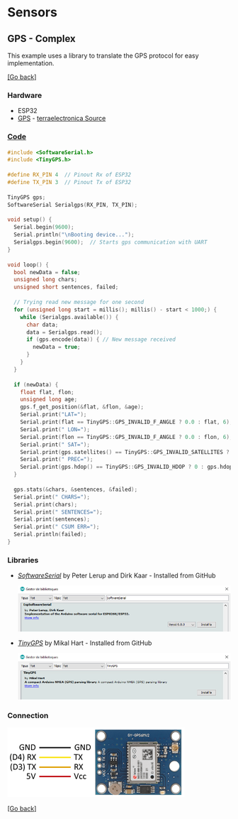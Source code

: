 # Sensors
## GPS - Complex
This example uses a library to translate the GPS protocol for easy implementation.

[[Go back]](/sensors/gps)

### Hardware
- ESP32
- [GPS](../docs/gep-neo-6.pdf) - [terraelectronica Source](https://www.terraelectronica.ru/pdf/show?pdf_file=%2Fz%2FDatasheet%2FU%2FUART+GPS+NEO-6M+User+Manual.pdf)

### [Code](complex.ino)
```cpp
#include <SoftwareSerial.h>
#include <TinyGPS.h>

#define RX_PIN 4  // Pinout Rx of ESP32
#define TX_PIN 3  // Pinout Tx of ESP32

TinyGPS gps;
SoftwareSerial Serialgps(RX_PIN, TX_PIN);

void setup() {
  Serial.begin(9600);
  Serial.println("\nBooting device...");
  Serialgps.begin(9600);  // Starts gps communication with UART
}

void loop() {
  bool newData = false;
  unsigned long chars;
  unsigned short sentences, failed;

  // Trying read new message for one second
  for (unsigned long start = millis(); millis() - start < 1000;) {
    while (Serialgps.available()) {
      char data;
      data = Serialgps.read();
      if (gps.encode(data)) { // New message received
        newData = true;
      }
    }
  }

  if (newData) {
    float flat, flon;
    unsigned long age;
    gps.f_get_position(&flat, &flon, &age);
    Serial.print("LAT=");
    Serial.print(flat == TinyGPS::GPS_INVALID_F_ANGLE ? 0.0 : flat, 6);
    Serial.print(" LON=");
    Serial.print(flon == TinyGPS::GPS_INVALID_F_ANGLE ? 0.0 : flon, 6);
    Serial.print(" SAT=");
    Serial.print(gps.satellites() == TinyGPS::GPS_INVALID_SATELLITES ? 0 : gps.satellites());
    Serial.print(" PREC=");
    Serial.print(gps.hdop() == TinyGPS::GPS_INVALID_HDOP ? 0 : gps.hdop());
  }

  gps.stats(&chars, &sentences, &failed);
  Serial.print(" CHARS=");
  Serial.print(chars);
  Serial.print(" SENTENCES=");
  Serial.print(sentences);
  Serial.print(" CSUM ERR=");
  Serial.println(failed);
}
```

### Libraries
- [_SoftwareSerial_](https://github.com/plerup/espsoftwareserial/) by Peter Lerup and Dirk Kaar - Installed from GitHub

  ![SoftwareSerial_library](../docs/SoftwareSerial_library.png)

- [_TinyGPS_](https://github.com/neosarchizo/TinyGPS) by Mikal Hart - Installed from GitHub

   ![TinyGPS_library](../docs/TinyGPS_library.png)

### Connection
![Connection gps image](../docs/gps-neo-6.png)

[[Go back]](/sensors/gps)
